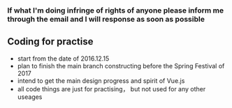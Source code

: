 ### If what I'm doing infringe of rights of anyone please inform me through the email and I will response as soon as possible
## Coding for practise
   - start from the date of 2016.12.15
   - plan to finish the main branch constructing before the Spring Festival of 2017
   - intend to get the main design progress and spirit of Vue.js
   - all code things are just for practising， but not used for any other useages
 

